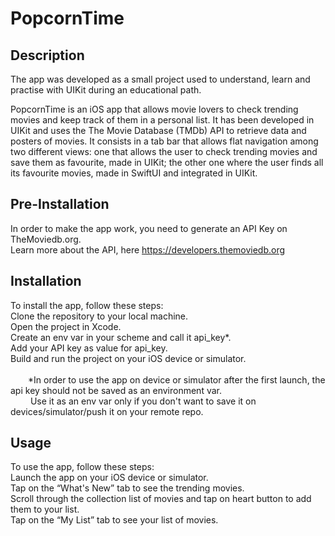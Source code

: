 # PopcornTime


## **Description**

The app was developed as a small project used to understand, learn and practise with UIKit during an educational path.

PopcornTime is an iOS app that allows movie lovers to check trending movies and keep track of them in a personal list.
It has been developed in UIKit and uses the The Movie Database (TMDb) API to retrieve data and posters of movies. 
It consists in a tab bar that allows flat navigation among two different views: one that allows the user to check trending movies and save them as favourite, made in UIKit; the other one where the user finds all its favourite movies, made in SwiftUI and integrated in UIKit.


## **Pre-Installation**

In order to make the app work, you need to generate an API Key on TheMoviedb.org.
<br>Learn more about the API, here
https://developers.themoviedb.org


## **Installation**

To install the app, follow these steps:
<br>Clone the repository to your local machine.
<br>Open the project in Xcode.
<br>Create an env var in your scheme and call it api_key*.
<br>Add your API key as value for api_key.
<br>Build and run the project on your iOS device or simulator.
<br>
<br>&emsp;&emsp;*In order to use the app on device or simulator after the first launch, the api key should not be saved as an environment var. 
<br>&emsp;&emsp;&nbsp;Use it as an env var only if you don't want to save it on devices/simulator/push it on your remote repo.


## **Usage**

To use the app, follow these steps:
<br>Launch the app on your iOS device or simulator.
<br>Tap on the “What's New” tab to see the trending movies.
<br>Scroll through the collection list of movies and tap on heart button to add them to your list.
<br>Tap on the “My List” tab to see your list of movies.
